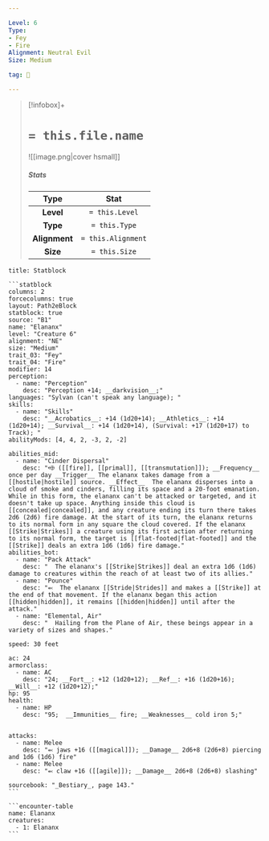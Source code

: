 ```yaml
---

Level: 6
Type:
- Fey
- Fire
Alignment: Neutral Evil
Size: Medium

tag: 👹

---
```


> [!infobox]+
> #  `= this.file.name`
> ![[image.png|cover hsmall]]
> ##### Stats
> Type | Stat |
> :---:|:---:|
> **Level** | `= this.Level` |
> **Type** | `= this.Type` |
> **Alignment** | `= this.Alignment` |
> **Size** | `= this.Size` |



````ad-info
title: Statblock

```statblock
columns: 2
forcecolumns: true
layout: Path2eBlock
statblock: true
source: "B1"
name: "Elananx"
level: "Creature 6"
alignment: "NE"
size: "Medium"
trait_03: "Fey"
trait_04: "Fire"
modifier: 14
perception:
  - name: "Perception"
    desc: "Perception +14; __darkvision__;"
languages: "Sylvan (can't speak any language); "
skills:
  - name: "Skills"
    desc: "__Acrobatics__: +14 (1d20+14); __Athletics__: +14 (1d20+14); __Survival__: +14 (1d20+14), (Survival: +17 (1d20+17) to Track); "
abilityMods: [4, 4, 2, -3, 2, -2]

abilities_mid:
  - name: "Cinder Dispersal"
    desc: "⬲ ([[fire]], [[primal]], [[transmutation]]); __Frequency__ once per day __Trigger__ The elananx takes damage from a [[hostile|hostile]] source. __Effect__  The elananx disperses into a cloud of smoke and cinders, filling its space and a 20-foot emanation. While in this form, the elananx can't be attacked or targeted, and it doesn't take up space. Anything inside this cloud is [[concealed|concealed]], and any creature ending its turn there takes 2d6 (2d6) fire damage. At the start of its turn, the elananx returns to its normal form in any square the cloud covered. If the elananx [[Strike|Strikes]] a creature using its first action after returning to its normal form, the target is [[flat-footed|flat-footed]] and the [[Strike]] deals an extra 1d6 (1d6) fire damage."
abilities_bot:
  - name: "Pack Attack"
    desc: "  The elananx's [[Strike|Strikes]] deal an extra 1d6 (1d6) damage to creatures within the reach of at least two of its allies."
  - name: "Pounce"
    desc: "⬻  The elananx [[Stride|Strides]] and makes a [[Strike]] at the end of that movement. If the elananx began this action [[hidden|hidden]], it remains [[hidden|hidden]] until after the attack."
  - name: "Elemental, Air"
    desc: "  Hailing from the Plane of Air, these beings appear in a variety of sizes and shapes."

speed: 30 feet

ac: 24
armorclass:
  - name: AC
    desc: "24; __Fort__: +12 (1d20+12); __Ref__: +16 (1d20+16); __Will__: +12 (1d20+12);"
hp: 95
health:
  - name: HP
    desc: "95;  __Immunities__ fire; __Weaknesses__ cold iron 5;"


attacks:
  - name: Melee
    desc: "⬻ jaws +16 ([[magical]]); __Damage__ 2d6+8 (2d6+8) piercing and 1d6 (1d6) fire"
  - name: Melee
    desc: "⬻ claw +16 ([[agile]]); __Damage__ 2d6+8 (2d6+8) slashing"

sourcebook: "_Bestiary_, page 143."
```

```encounter-table
name: Elananx
creatures:
  - 1: Elananx
```

````


